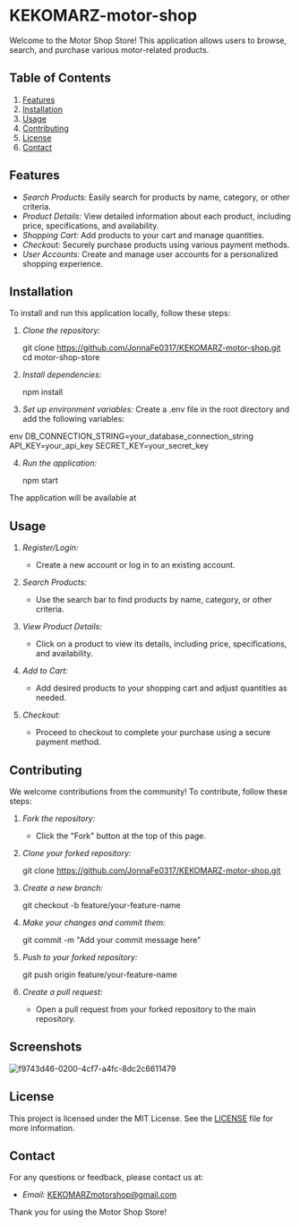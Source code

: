 # KEKOMARZ-motor-shop

Welcome to the Motor Shop Store! This application allows users to browse, search, and purchase various motor-related products.

## Table of Contents
1. [Features](#features)
2. [Installation](#installation)
3. [Usage](#usage)
4. [Contributing](#contributing)
5. [License](#license)
6. [Contact](#contact)

## Features
- *Search Products:* Easily search for products by name, category, or other criteria.
- *Product Details:* View detailed information about each product, including price, specifications, and availability.
- *Shopping Cart:* Add products to your cart and manage quantities.
- *Checkout:* Securely purchase products using various payment methods.
- *User Accounts:* Create and manage user accounts for a personalized shopping experience.

## Installation
To install and run this application locally, follow these steps:

1. *Clone the repository:*
    
    git clone https://github.com/JonnaFe0317/KEKOMARZ-motor-shop.git
    cd motor-shop-store
    

2. *Install dependencies:*
    
    npm install
    

3. *Set up environment variables:*
    Create a .env file in the root directory and add the following variables:
    
env
    DB_CONNECTION_STRING=your_database_connection_string
    API_KEY=your_api_key
    SECRET_KEY=your_secret_key
    

4. *Run the application:*
    
    npm start
    

The application will be available at 

## Usage
1. *Register/Login:*
   - Create a new account or log in to an existing account.

2. *Search Products:*
   - Use the search bar to find products by name, category, or other criteria.

3. *View Product Details:*
   - Click on a product to view its details, including price, specifications, and availability.

4. *Add to Cart:*
   - Add desired products to your shopping cart and adjust quantities as needed.

5. *Checkout:*
   - Proceed to checkout to complete your purchase using a secure payment method.

## Contributing
We welcome contributions from the community! To contribute, follow these steps:

1. *Fork the repository:*
    - Click the "Fork" button at the top of this page.

2. *Clone your forked repository:*
    
    git clone https://github.com/JonnaFe0317/KEKOMARZ-motor-shop.git
    

3. *Create a new branch:*
    
    git checkout -b feature/your-feature-name
    

4. *Make your changes and commit them:*
    
    git commit -m "Add your commit message here"
    

5. *Push to your forked repository:*
    
    git push origin feature/your-feature-name
    

6. *Create a pull request:*
    - Open a pull request from your forked repository to the main repository.
  

## Screenshots 
![f9743d46-0200-4cf7-a4fc-8dc2c6611479](https://github.com/user-attachments/assets/e4e1381b-0cee-4a63-aa42-be3f1e144191)

## License
This project is licensed under the MIT License. See the [LICENSE](LICENSE) file for more information.

## Contact
For any questions or feedback, please contact us at:
- *Email:* KEKOMARZmotorshop@gmail.com

Thank you for using the Motor Shop Store!
